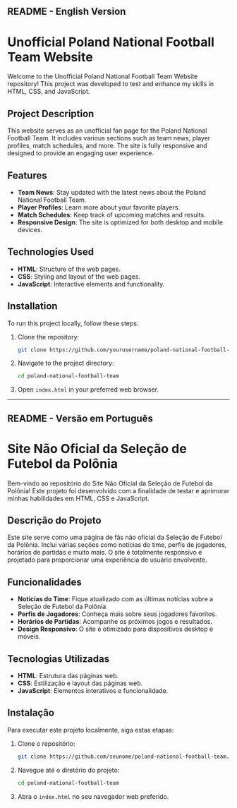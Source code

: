 ## README - English Version

# Unofficial Poland National Football Team Website

Welcome to the Unofficial Poland National Football Team Website repository! This project was developed to test and enhance my skills in HTML, CSS, and JavaScript.

## Project Description

This website serves as an unofficial fan page for the Poland National Football Team. It includes various sections such as team news, player profiles, match schedules, and more. The site is fully responsive and designed to provide an engaging user experience.

## Features

- **Team News**: Stay updated with the latest news about the Poland National Football Team.
- **Player Profiles**: Learn more about your favorite players.
- **Match Schedules**: Keep track of upcoming matches and results.
- **Responsive Design**: The site is optimized for both desktop and mobile devices.

## Technologies Used

- **HTML**: Structure of the web pages.
- **CSS**: Styling and layout of the web pages.
- **JavaScript**: Interactive elements and functionality.

## Installation

To run this project locally, follow these steps:

1. Clone the repository:
   ```bash
   git clone https://github.com/yourusername/poland-national-football-team.git
   ```
2. Navigate to the project directory:
   ```bash
   cd poland-national-football-team
   ```
3. Open `index.html` in your preferred web browser.

---

## README - Versão em Português

# Site Não Oficial da Seleção de Futebol da Polônia

Bem-vindo ao repositório do Site Não Oficial da Seleção de Futebol da Polônia! Este projeto foi desenvolvido com a finalidade de testar e aprimorar minhas habilidades em HTML, CSS e JavaScript.

## Descrição do Projeto

Este site serve como uma página de fãs não oficial da Seleção de Futebol da Polônia. Inclui várias seções como notícias do time, perfis de jogadores, horários de partidas e muito mais. O site é totalmente responsivo e projetado para proporcionar uma experiência de usuário envolvente.

## Funcionalidades

- **Notícias do Time**: Fique atualizado com as últimas notícias sobre a Seleção de Futebol da Polônia.
- **Perfis de Jogadores**: Conheça mais sobre seus jogadores favoritos.
- **Horários de Partidas**: Acompanhe os próximos jogos e resultados.
- **Design Responsivo**: O site é otimizado para dispositivos desktop e móveis.

## Tecnologias Utilizadas

- **HTML**: Estrutura das páginas web.
- **CSS**: Estilização e layout das páginas web.
- **JavaScript**: Elementos interativos e funcionalidade.

## Instalação

Para executar este projeto localmente, siga estas etapas:

1. Clone o repositório:
   ```bash
   git clone https://github.com/seunome/poland-national-football-team.git
   ```
2. Navegue até o diretório do projeto:
   ```bash
   cd poland-national-football-team
   ```
3. Abra o `index.html` no seu navegador web preferido.